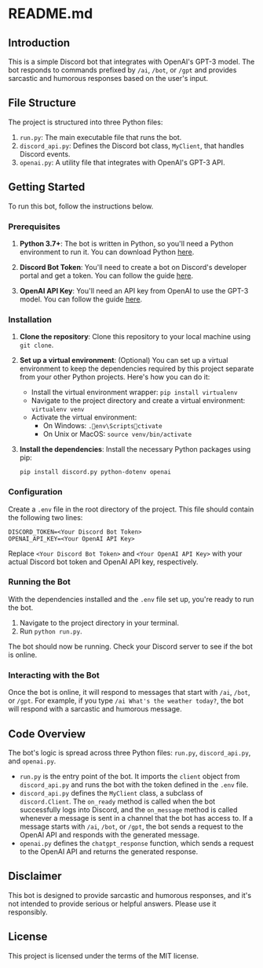 
# README.md

## Introduction

This is a simple Discord bot that integrates with OpenAI's GPT-3 model. The bot responds to commands prefixed by `/ai`, `/bot`, or `/gpt` and provides sarcastic and humorous responses based on the user's input.

## File Structure

The project is structured into three Python files:

1. `run.py`: The main executable file that runs the bot.
2. `discord_api.py`: Defines the Discord bot class, `MyClient`, that handles Discord events.
3. `openai.py`: A utility file that integrates with OpenAI's GPT-3 API.

## Getting Started

To run this bot, follow the instructions below.

### Prerequisites

1. **Python 3.7+**: The bot is written in Python, so you'll need a Python environment to run it. You can download Python [here](https://www.python.org/downloads/).

2. **Discord Bot Token**: You'll need to create a bot on Discord's developer portal and get a token. You can follow the guide [here](https://discordpy.readthedocs.io/en/stable/discord.html).

3. **OpenAI API Key**: You'll need an API key from OpenAI to use the GPT-3 model. You can follow the guide [here](https://beta.openai.com/docs/developer-quickstart/).

### Installation

1. **Clone the repository**: Clone this repository to your local machine using `git clone`.

2. **Set up a virtual environment**: (Optional) You can set up a virtual environment to keep the dependencies required by this project separate from your other Python projects. Here's how you can do it:

    - Install the virtual environment wrapper: `pip install virtualenv`
    - Navigate to the project directory and create a virtual environment: `virtualenv venv`
    - Activate the virtual environment:
        - On Windows: `.env\Scriptsctivate`
        - On Unix or MacOS: `source venv/bin/activate`

3. **Install the dependencies**: Install the necessary Python packages using pip:

    ```
    pip install discord.py python-dotenv openai
    ```

### Configuration

Create a `.env` file in the root directory of the project. This file should contain the following two lines:

```
DISCORD_TOKEN=<Your Discord Bot Token>
OPENAI_API_KEY=<Your OpenAI API Key>
```

Replace `<Your Discord Bot Token>` and `<Your OpenAI API Key>` with your actual Discord bot token and OpenAI API key, respectively.

### Running the Bot

With the dependencies installed and the `.env` file set up, you're ready to run the bot.

1. Navigate to the project directory in your terminal.
2. Run `python run.py`.

The bot should now be running. Check your Discord server to see if the bot is online.

### Interacting with the Bot

Once the bot is online, it will respond to messages that start with `/ai`, `/bot`, or `/gpt`. For example, if you type `/ai What's the weather today?`, the bot will respond with a sarcastic and humorous message.

## Code Overview

The bot's logic is spread across three Python files: `run.py`, `discord_api.py`, and `openai.py`.

- `run.py` is the entry point of the bot. It imports the `client` object from `discord_api.py` and runs the bot with the token defined in the `.env` file.
- `discord_api.py` defines the `MyClient` class, a subclass of `discord.Client`. The `on_ready` method is called when the bot successfully logs into Discord, and the `on_message` method is called whenever a message is sent in a channel that the bot has access to. If a message starts with `/ai`, `/bot`, or `/gpt`, the bot sends a request to the OpenAI API and responds with the generated message.
- `openai.py` defines the `chatgpt_response` function, which sends a request to the OpenAI API and returns the generated response.

## Disclaimer

This bot is designed to provide sarcastic and humorous responses, and it's not intended to provide serious or helpful answers. Please use it responsibly.

## License

This project is licensed under the terms of the MIT license.
